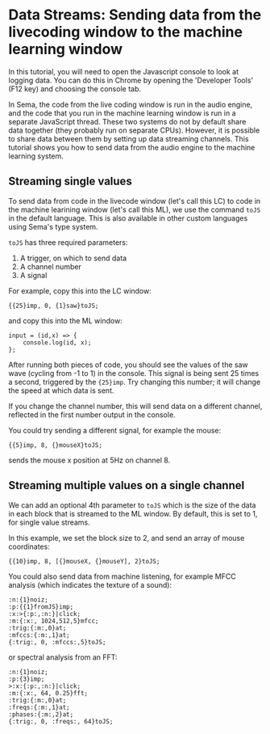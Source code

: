 # Data Streams: Sending data from the livecoding window to the machine learning window

In this tutorial, you will need to open the Javascript console to look at logging data.  You can do this in Chrome by opening the 'Developer Tools' (F12 key) and choosing the console tab.

In Sema, the code from the live coding window is run in the audio engine, and the code that you run in the machine learning window is run in a separate JavaScript thread.  These two systems do not by default share data together (they probably run on separate CPUs). However, it is possible to share data between them by setting up data streaming channels.  This tutorial shows you how to send data from the audio engine to the machine learning system.

## Streaming single values

To send data from code in the livecode window (let's call this LC) to code in the machine learining window (let's call this ML), we use the command ```toJS``` in the default language.  This is also available in other custom languages using Sema's type system.

```toJS``` has three required parameters:

1. A trigger, on which to send data
2. A channel number
3. A signal

For example, copy this into the LC window:

```
{{25}imp, 0, {1}saw}toJS;
```

and copy this into the ML window:

```
input = (id,x) => {
	console.log(id, x);
};
```

After running both pieces of code, you should see the values of the saw wave (cycling from -1 to 1) in the console.  This signal is being sent 25 times a second, triggered by the ```{25}imp```.  Try changing this number; it will change the speed at which data is sent.

If you change the channel number, this will send data on a different channel, reflected in the first number output in the console.

You could try sending a different signal, for example the mouse:

```
{{5}imp, 8, {}mouseX}toJS;
```

sends the mouse x position at 5Hz on channel 8.

## Streaming multiple values on a single channel

We can add an optional 4th parameter to ```toJS``` which is the size of the data in each block that is streamed to the ML window. By default, this is set to 1, for single value streams.

In this example, we set the block size to 2, and send an array of mouse coordinates:

```
{{10}imp, 8, [{}mouseX, {}mouseY], 2}toJS;
```

You could also send data from machine listening, for example MFCC analysis (which indicates the texture of a sound):

```
:n:{1}noiz;
:p:{{1}fromJS}imp;
:x:>{:p:,:n:}|click;
:m:{:x:, 1024,512,5}mfcc;
:trig:{:m:,0}at;
:mfccs:{:m:,1}at;
{:trig:, 0, :mfccs:,5}toJS;
```

or spectral analysis from an FFT:

```
:n:{1}noiz;
:p:{3}imp;
>:x:{:p:,:n:}|click;
:m:{:x:, 64, 0.25}fft;
:trig:{:m:,0}at;
:freqs:{:m:,1}at;
:phases:{:m:,2}at;
{:trig:, 0, :freqs:, 64}toJS;
```
